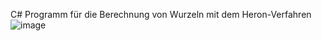 C# Programm für die Berechnung von Wurzeln mit dem Heron-Verfahren
![image](https://user-images.githubusercontent.com/113312608/221670978-7015b7a0-87ef-430b-a468-2e304fc16fe9.png)
